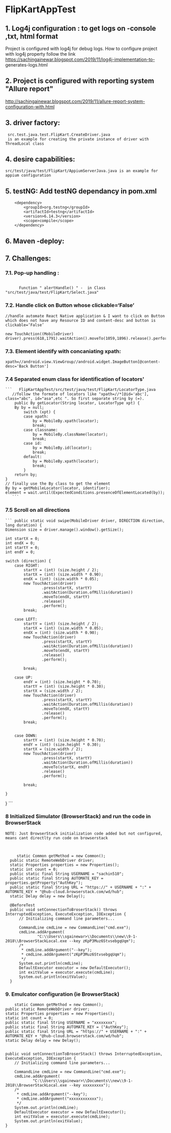 # FlipKartAppTest
## 1. Log4j configuration : to get logs on -console ,txt, html format

  Project is configured with log4j for debug logs. 
  How to configure project with log4j property follow the link https://sachingainewar.blogspot.com/2019/11/log4j-implementation-to- generates-logs.html




## 2. Project is configured with reporting system "Allure report"
http://sachingainewar.blogspot.com/2019/11/allure-report-system-configuration-with.html




## 3.  driver factory:
     src.test.java.test.FlipKart.CreateDriver.java
     is an example for creating the private instance of driver with ThreadLocal class 


## 4.  desire capabilities:
    src/test/java/test/FlipKart/AppiumServerJava.java is an example for appium configuration 
    


## 5. testNG:  Add testNG dependancy in pom.xml 
   <!-- https://mvnrepository.com/artifact/org.testng/testng -->
		<dependency>
			<groupId>org.testng</groupId>
			<artifactId>testng</artifactId>
			<version>6.14.3</version>
			<scope>compile</scope>
		</dependency>
        
        
## 6. Maven -deploy:


## 7. Challenges:

   ### 7.1. Pop-up handling : 
    
```/Used the logic of "Goto the window by using tab and click on Ok button"

      Function " alertHandle() " -  in Class "src/test/java/test/FlipKart/Select.java"
  ```
  
   ### 7.2.   Handle click on Button whose clickable=‘False’
    
    //handle automate React Native application & I want to click on Button which does not have any Resource ID and content-desc and button is clickable=‘False’
    
    new TouchAction((MobileDriver) driver).press(618,1791).waitAction().moveTo(1059,1896).release().perform();
    
    
  ### 7.3.  Element identify  with concaniating xpath: 
    xpath=//android.view.ViewGroup//android.widget.ImageButton[@content-desc='Back Button']
    
  ###  7.4  Separated enum class for identification of locators' 
    ```   FlipKartAppTest/src/test/java/test/FlipKart/LocatorType.java
       //follow the formate of locators like "xpath=//*[@id='abc'], class="abc", id="asa",etc ". So first separate string by (=).
       	public By getLocator(String locator, LocatorType xpt) {
		By by = null;
			switch (xpt) {
			case xpath:
				by = MobileBy.xpath(locator);
				break;
			case classname:
				by = MobileBy.className(locator);
				break;
			case id:
				by = MobileBy.id(locator);
				break;
			default:
				by = MobileBy.xpath(locator);
				break;
			}
		return by;
	}
	// finally use the By class to get the element 
	By by = getMobileLocator(locator, identifier);
	element = wait.until(ExpectedConditions.presenceOfElementLocated(by));
       ```
      
  ### 7.5 Scroll on all directions 
    ``` public static void swipe(MobileDriver driver, DIRECTION direction, long duration) {
    Dimension size = driver.manage().window().getSize();

    int startX = 0;
    int endX = 0;
    int startY = 0;
    int endY = 0;

    switch (direction) {
        case RIGHT:
            startY = (int) (size.height / 2);
            startX = (int) (size.width * 0.90);
            endX = (int) (size.width * 0.05);
            new TouchAction(driver)
                    .press(startX, startY)
                    .waitAction(Duration.ofMillis(duration))
                    .moveTo(endX, startY)
                    .release()
                    .perform();
            break;

        case LEFT:
            startY = (int) (size.height / 2);
            startX = (int) (size.width * 0.05);
            endX = (int) (size.width * 0.90);
            new TouchAction(driver)
                    .press(startX, startY)
                    .waitAction(Duration.ofMillis(duration))
                    .moveTo(endX, startY)
                    .release()
                    .perform();

            break;

        case UP:
            endY = (int) (size.height * 0.70);
            startY = (int) (size.height * 0.30);
            startX = (size.width / 2);
            new TouchAction(driver)
                    .press(startX, startY)
                    .waitAction(Duration.ofMillis(duration))
                    .moveTo(endX, startY)
                    .release()
                    .perform();
            break;


        case DOWN:
            startY = (int) (size.height * 0.70);
            endY = (int) (size.height * 0.30);
            startX = (size.width / 2);
            new TouchAction(driver)
                    .press(startX, startY)
                    .waitAction(Duration.ofMillis(duration))
                    .moveTo(startX, endY)
                    .release()
                    .perform();

            break;

    }
} ```


  ### 8 Initialized Simulator (BrowserStack) and run the code in BrowserStack 
  ```
  NOTE: Just BrowserStack initialization code added but not configured, means cant directlty run code on browserstack



       static Common getMethod = new Common();
	public static RemoteWebDriver driver;
	static Properties properties = new Properties();
	static int count = 0;
	public static final String USERNAME = "sachin510";
	public static final String AUTOMATE_KEY = properties.getProperty("AuthKey");
	public static final String URL = "https://" + USERNAME + ":" + AUTOMATE_KEY + "@hub-cloud.browserstack.com/wd/hub";
	static Delay delay = new Delay();

	@BeforeTest
	public void setConnectionToBroserStack() throws InterruptedException, ExecuteException, IOException {
		// Initializing command line parameters...

		CommandLine cmdLine = new CommandLine("cmd.exe");
		cmdLine.addArgument(
				"C:\\Users\\sgainewar>\\Documents\\new\\9-1-2018\\BrowserStackLocal.exe --key zKpP3Muz6StvsebgqUqm");
		/*
		 * cmdLine.addArgument("--key");
		 * cmdLine.addArgument("zKpP3Muz6StvsebgqUqm");
		 */
		System.out.println(cmdLine);
		DefaultExecutor executor = new DefaultExecutor();
		int exitValue = executor.execute(cmdLine);
		System.out.println(exitValue);
	}
```


### 9.  Emulcator configuration (ie BrowserStack) 
        static Common getMethod = new Common();
	public static RemoteWebDriver driver;
	static Properties properties = new Properties();
	static int count = 0;
	public static final String USERNAME = "xxxxxxxx";
	public static final String AUTOMATE_KEY = ("AuthKey");
	public static final String URL = "https://" + USERNAME + ":" + AUTOMATE_KEY + "@hub-cloud.browserstack.com/wd/hub";
	static Delay delay = new Delay();

	
	public void setConnectionToBroserStack() throws InterruptedException, ExecuteException, IOException {
		// Initializing command line parameters...

		CommandLine cmdLine = new CommandLine("cmd.exe");
		cmdLine.addArgument(
				"C:\\Users\\sgainewar>\\Documents\\new\\9-1-2018\\BrowserStackLocal.exe --key xxxxxxxxx");
		/*
		 * cmdLine.addArgument("--key");
		 * cmdLine.addArgument("xxxxxxxxxxxx");
		 */
		System.out.println(cmdLine);
		DefaultExecutor executor = new DefaultExecutor();
		int exitValue = executor.execute(cmdLine);
		System.out.println(exitValue);
	}
	

